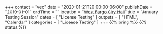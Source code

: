 +++
contact = "vec"
date = "2020-01-21T20:00:00-06:00"
publishDate = "2019-01-01"
endTime = ""
location = "[West Fargo City Hall](/places/west-fargo-city-hall/)"
title = "January Testing Session"
dates = [ "License Testing" ]
outputs = [ "HTML", "Calendar" ]
categories = [ "License Testing" ]
+++
{{% bring %}}
{{% status %}}

